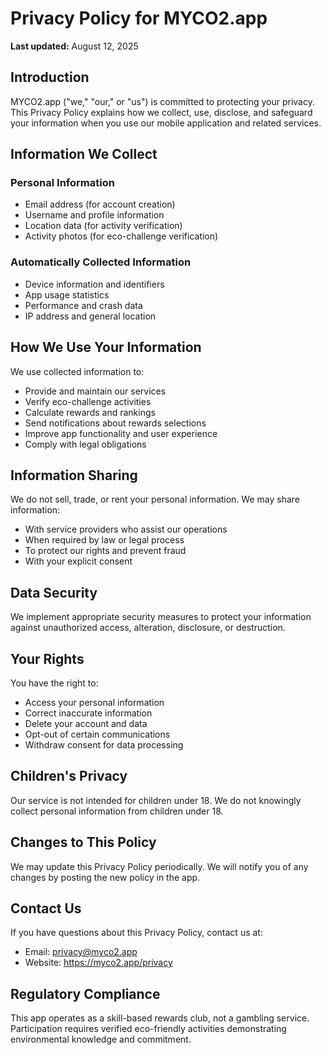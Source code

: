 # Privacy Policy for MYCO2.app

**Last updated:** August 12, 2025

## Introduction

MYCO2.app ("we," "our," or "us") is committed to protecting your privacy. This Privacy Policy explains how we collect, use, disclose, and safeguard your information when you use our mobile application and related services.

## Information We Collect

### Personal Information
- Email address (for account creation)
- Username and profile information
- Location data (for activity verification)
- Activity photos (for eco-challenge verification)

### Automatically Collected Information
- Device information and identifiers
- App usage statistics
- Performance and crash data
- IP address and general location

## How We Use Your Information

We use collected information to:
- Provide and maintain our services
- Verify eco-challenge activities
- Calculate rewards and rankings
- Send notifications about rewards selections
- Improve app functionality and user experience
- Comply with legal obligations

## Information Sharing

We do not sell, trade, or rent your personal information. We may share information:
- With service providers who assist our operations
- When required by law or legal process
- To protect our rights and prevent fraud
- With your explicit consent

## Data Security

We implement appropriate security measures to protect your information against unauthorized access, alteration, disclosure, or destruction.

## Your Rights

You have the right to:
- Access your personal information
- Correct inaccurate information
- Delete your account and data
- Opt-out of certain communications
- Withdraw consent for data processing

## Children's Privacy

Our service is not intended for children under 18. We do not knowingly collect personal information from children under 18.

## Changes to This Policy

We may update this Privacy Policy periodically. We will notify you of any changes by posting the new policy in the app.

## Contact Us

If you have questions about this Privacy Policy, contact us at:
- Email: privacy@myco2.app
- Website: https://myco2.app/privacy

## Regulatory Compliance

This app operates as a skill-based rewards club, not a gambling service. Participation requires verified eco-friendly activities demonstrating environmental knowledge and commitment.

